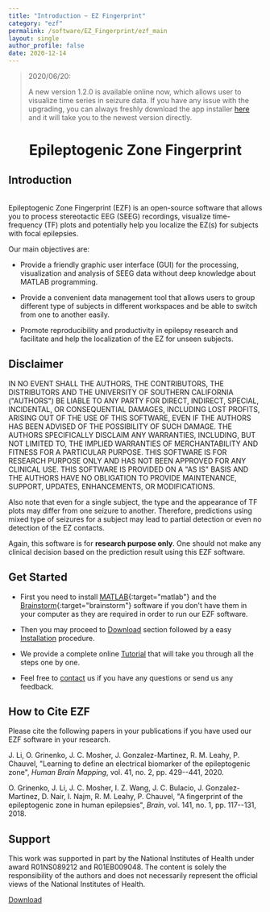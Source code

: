 ```yaml
---
title: "Introduction ~ EZ Fingerprint"
category: "ezf"
permalink: /software/EZ_Fingerprint/ezf_main
layout: single
author_profile: false
date: 2020-12-14
---
```


> 2020/06/20:
>
> A new version 1.2.0 is available online now, which allows user to visualize time series in seizure data. If you have any issue with the upgrading, you can always freshly download the app installer [here](/software/EZ_Fingerprint/ezf_download) and it will take you to the newest version directly.

# **<center>Epileptogenic Zone Fingerprint</center>**

## Introduction

<br/>Epileptogenic Zone Fingerprint (EZF) is an open-source software that allows you to process stereotactic EEG (SEEG) recordings, visualize time-frequency (TF) plots and potentially help you localize the EZ(s) for subjects with focal epilepsies.

Our main objectives are:

* Provide a friendly graphic user interface (GUI) for the processing, visualization and analysis of SEEG data without deep knowledge about MATLAB programming.

* Provide a convenient data management tool that allows users to group different type of subjects in different workspaces and be able to switch from one to another easily.

* Promote reproducibility and productivity in epilepsy research and facilitate and help the localization of the EZ for unseen subjects.

## Disclaimer

IN NO EVENT SHALL THE AUTHORS, THE CONTRIBUTORS, THE DISTRIBUTORS AND THE UNIVERSITY OF SOUTHERN CALIFORNIA ("AUTHORS") BE LIABLE TO ANY PARTY FOR DIRECT, INDIRECT, SPECIAL, INCIDENTAL, OR CONSEQUENTIAL DAMAGES, INCLUDING LOST PROFITS, ARISING OUT OF THE USE OF THIS SOFTWARE, EVEN IF THE AUTHORS HAS BEEN ADVISED OF THE POSSIBILITY OF SUCH DAMAGE. THE AUTHORS SPECIFICALLY DISCLAIM ANY WARRANTIES, INCLUDING, BUT NOT LIMITED TO, THE IMPLIED WARRANTIES OF MERCHANTABILITY AND FITNESS FOR A PARTICULAR PURPOSE. THIS SOFTWARE IS FOR RESEARCH PURPOSE ONLY AND HAS NOT BEEN APPROVED FOR ANY CLINICAL USE. THIS SOFTWARE IS PROVIDED ON A "AS IS" BASIS AND THE AUTHORS HAVE NO OBLIGATION TO PROVIDE MAINTENANCE, SUPPORT, UPDATES, ENHANCEMENTS, OR MODIFICATIONS.

Also note that even for a single subject, the type and the appearance of TF plots may differ from one seizure to another. Therefore, predictions using mixed type of seizures for a subject may lead to partial detection or even no detection of the EZ contacts.

Again, this software is for **research purpose only**. One should not make any clinical decision based on the prediction result using this EZF software.

## Get Started

* First you need to install [MATLAB](https://www.mathworks.com/products/matlab.html){:target="matlab"} and the [Brainstorm](http://neuroimage.usc.edu/brainstorm/){:target="brainstorm"} software if you don't have them in your computer as they are required in order to run our EZF software. 

* Then you may proceed to [Download](/software/EZ_Fingerprint/ezf_download) section followed by a easy [Installation](/software/EZ_Fingerprint/ezf_install) procedure.

* We provide a complete online [Tutorial](/software/EZ_Fingerprint/ezf_tutorial) that will take you through all the steps one by one.

* Feel free to [contact](mailto:jian.li.andrew@gmail.com) us if you have any questions or send us any feedback.

## How to Cite EZF

Please cite the following papers in your publications if you have used our EZF software in your research.

J. Li, O. Grinenko, J. C. Mosher, J. Gonzalez-Martinez, R. M. Leahy, P. Chauvel, "Learning to define an electrical biomarker of the epileptogenic zone", *Human Brain Mapping*, vol. 41, no. 2, pp. 429--441, 2020. &nbsp; [<i class="fa fa-quote-right"></i>](/files/bib/Li_2020_HumBrainMapp_Learning.bib)

O. Grinenko, J. Li, J. C. Mosher, I. Z. Wang, J. C. Bulacio, J. Gonzalez-Martinez, D. Nair, I. Najm, R. M. Leahy, P. Chauvel, "A fingerprint of the epileptogenic zone in human epilepsies", *Brain*, vol. 141, no. 1, pp. 117--131, 2018. &nbsp; [<i class="fa fa-quote-right"></i>](/files/bib/Grinenko_2018_Brain_Fingerprint.bib)

## Support

This work was supported in part by the National Institutes of Health under award R01NS089212 and R01EB009048. The content is solely
the responsibility of the authors and does not necessarily represent the official views of the National Institutes of Health.

<div class="pagination">
	<a class="right" href="/software/EZ_Fingerprint/ezf_download"> Download <i class="fa fa-arrow-circle-right"></i></a>
</div>
